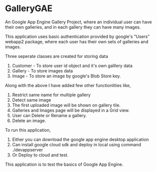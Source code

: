# GalleryGAE
An Google App Engine Gallery Project, where an individual user can have their own galleries, and in each gallery they can have many images.

This application uses basic authentication provided by google's "Users"  webapp2 package, where each user has their own sets of galleries and images. 

Three seperate classes are created for storing data

1) Customer - To store user id object and it's own galllery data
2) Gallery - To store images data
3) Image - To store an image by google's Blob Store key.

Along with the above I have added few other functionlities like, 
1) Restrict same name for multiple gallery
2) Detect same image 
3) The first uploaded image will be shown on gallery tile.
4) Galleries and Images page will be displayed in a Grid view.
5) User can Delete or Rename a gallery.
6) Delete an image.

To run this application,
1) Either you can download the google app engine desktop application
2) Can install google cloud sdk and deploy in local using command ./devappserver
3) Or Deploy to cloud and test.

This application is to test the basics of Google App Engine.

